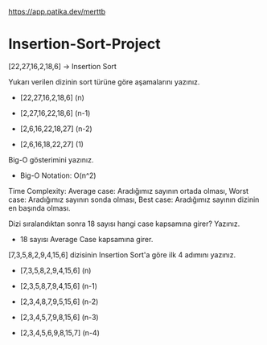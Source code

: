 https://app.patika.dev/merttb

# Insertion-Sort-Project

[22,27,16,2,18,6] -> Insertion Sort

Yukarı verilen dizinin sort türüne göre aşamalarını yazınız.

- [22,27,16,2,18,6] (n)

- [2,27,16,22,18,6] (n-1)

- [2,6,16,22,18,27] (n-2)

- [2,6,16,18,22,27] (1)

Big-O gösterimini yazınız.

- Big-O Notation: O(n^2)

Time Complexity: Average case: Aradığımız sayının ortada olması, Worst case: Aradığımız sayının sonda olması, Best case: Aradığımız sayının dizinin en başında olması.

Dizi sıralandıktan sonra 18 sayısı hangi case kapsamına girer? Yazınız.

- 18 sayısı Average Case kapsamına girer.


[7,3,5,8,2,9,4,15,6] dizisinin Insertion Sort'a göre ilk 4 adımını yazınız.

- [7,3,5,8,2,9,4,15,6] (n)

- [2,3,5,8,7,9,4,15,6] (n-1)

- [2,3,4,8,7,9,5,15,6] (n-2)

- [2,3,4,5,7,9,8,15,6] (n-3)

- [2,3,4,5,6,9,8,15,7] (n-4)

